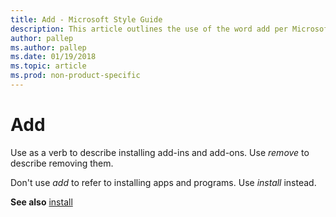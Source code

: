 ```yaml
---
title: Add - Microsoft Style Guide
description: This article outlines the use of the word add per Microsoft style guidelines. 
author: pallep
ms.author: pallep
ms.date: 01/19/2018
ms.topic: article
ms.prod: non-product-specific
---
```


# Add

Use as a verb to describe installing add-ins and add-ons. Use *remove* to describe removing them. 

Don't use *add* to refer to installing apps and programs. Use *install* instead.

**See also** [install](~/a-z-word-list-term-collections/i/install.md)
